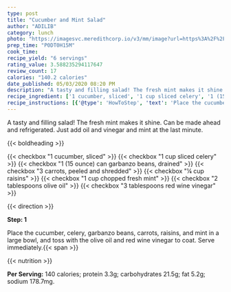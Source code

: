 ```yaml
---
type: post
title: "Cucumber and Mint Salad"
author: "ADILIB"
category: lunch
photo: "https://imagesvc.meredithcorp.io/v3/mm/image?url=https%3A%2F%2Fimages.media-allrecipes.com%2Fuserphotos%2F96828.jpg"
prep_time: "P0DT0H15M"
cook_time: 
recipe_yield: "6 servings"
rating_value: 3.588235294117647
review_count: 17
calories: "140.2 calories"
date_published: 05/03/2020 08:20 PM
description: "A tasty and filling salad! The fresh mint makes it shine. Can be made ahead and refrigerated. Just add oil and vinegar and mint at the last minute."
recipe_ingredient: ['1 cucumber, sliced', '1 cup sliced celery', '1 (15 ounce) can garbanzo beans, drained', '3 carrots, peeled and shredded', '¼ cup raisins', '1 cup chopped fresh mint', '2 tablespoons olive oil', '3 tablespoons red wine vinegar']
recipe_instructions: [{'@type': 'HowToStep', 'text': 'Place the cucumber, celery, garbanzo beans, carrots, raisins, and mint in a large bowl, and toss with the olive oil and red wine vinegar to coat. Serve immediately.\n'}]
---
```


A tasty and filling salad! The fresh mint makes it shine. Can be made ahead and refrigerated. Just add oil and vinegar and mint at the last minute. 

{{< boldheading >}}

{{< checkbox "1  cucumber, sliced" >}}
{{< checkbox "1 cup sliced celery" >}}
{{< checkbox "1 (15 ounce) can garbanzo beans, drained" >}}
{{< checkbox "3  carrots, peeled and shredded" >}}
{{< checkbox "¼ cup raisins" >}}
{{< checkbox "1 cup chopped fresh mint" >}}
{{< checkbox "2 tablespoons olive oil" >}}
{{< checkbox "3 tablespoons red wine vinegar" >}}


{{< direction >}}

**Step: 1**

Place the cucumber, celery, garbanzo beans, carrots, raisins, and mint in a large bowl, and toss with the olive oil and red wine vinegar to coat. Serve immediately.{{< span >}}

{{< nutrition >}}

**Per Serving:** 140 calories; protein 3.3g; carbohydrates 21.5g; fat 5.2g; sodium 178.7mg.